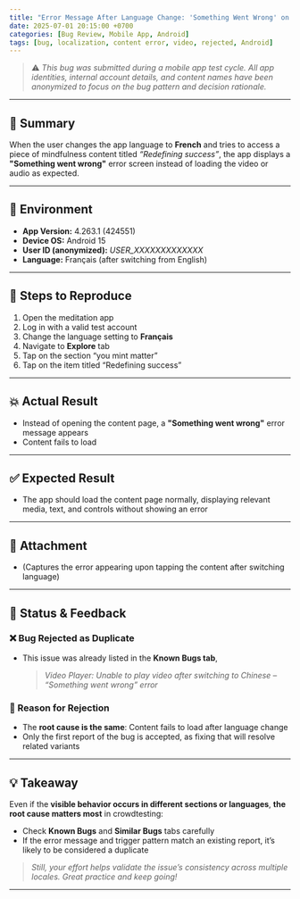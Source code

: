 ```yaml
---
title: "Error Message After Language Change: 'Something Went Wrong' on Content Load [Rejected as Duplicate]"
date: 2025-07-01 20:15:00 +0700
categories: [Bug Review, Mobile App, Android]
tags: [bug, localization, content error, video, rejected, Android]
---
```


> ⚠️ _This bug was submitted during a mobile app test cycle. All app identities, internal account details, and content names have been anonymized to focus on the bug pattern and decision rationale._

---

## 🧠 Summary

When the user changes the app language to **French** and tries to access a piece of mindfulness content titled _“Redefining success”_, the app displays a **"Something went wrong"** error screen instead of loading the video or audio as expected.

---

## 🧪 Environment

- **App Version:** 4.263.1 (424551)  
- **Device OS:** Android 15  
- **User ID (anonymized):** _USER_XXXXXXXXXXXXX_  
- **Language:** Français (after switching from English)

---

## 📝 Steps to Reproduce

1. Open the meditation app  
2. Log in with a valid test account  
3. Change the language setting to **Français**  
4. Navigate to **Explore** tab  
5. Tap on the section “you mint matter”  
6. Tap on the item titled “Redefining success”

---

## 💥 Actual Result

- Instead of opening the content page, a **"Something went wrong"** error message appears
- Content fails to load

---

## ✅ Expected Result

- The app should load the content page normally, displaying relevant media, text, and controls without showing an error

---

## 📎 Attachment

-  
  (Captures the error appearing upon tapping the content after switching language)

---

## 📌 Status & Feedback

### ❌ **Bug Rejected as Duplicate**
- This issue was already listed in the **Known Bugs tab**,
  > _Video Player: Unable to play video after switching to Chinese – “Something went wrong” error_

### 🧩 Reason for Rejection
- The **root cause is the same**: Content fails to load after language change
- Only the first report of the bug is accepted, as fixing that will resolve related variants

---

## 💡 Takeaway

Even if the **visible behavior occurs in different sections or languages**, **the root cause matters most** in crowdtesting:
- Check **Known Bugs** and **Similar Bugs** tabs carefully
- If the error message and trigger pattern match an existing report, it’s likely to be considered a duplicate

> _Still, your effort helps validate the issue’s consistency across multiple locales. Great practice and keep going!_

---
